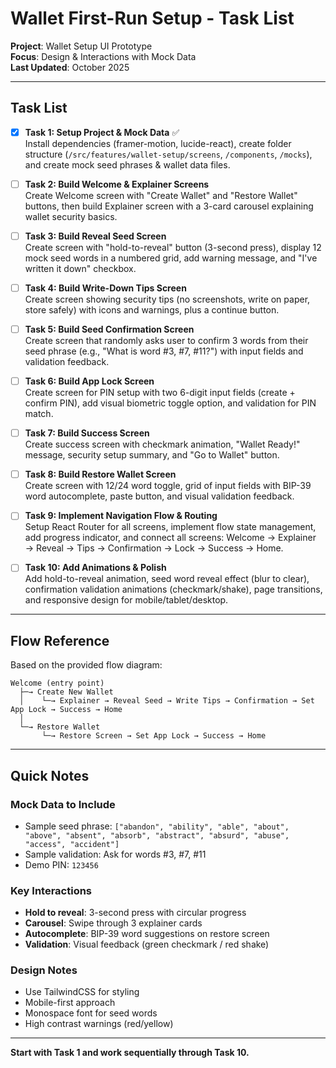 # Wallet First-Run Setup - Task List

**Project**: Wallet Setup UI Prototype  
**Focus**: Design & Interactions with Mock Data  
**Last Updated**: October 2025

---

## Task List

- [x] **Task 1: Setup Project & Mock Data** ✅  
  Install dependencies (framer-motion, lucide-react), create folder structure (`/src/features/wallet-setup/screens`, `/components`, `/mocks`), and create mock seed phrases & wallet data files.

- [ ] **Task 2: Build Welcome & Explainer Screens**  
  Create Welcome screen with "Create Wallet" and "Restore Wallet" buttons, then build Explainer screen with a 3-card carousel explaining wallet security basics.

- [ ] **Task 3: Build Reveal Seed Screen**  
  Create screen with "hold-to-reveal" button (3-second press), display 12 mock seed words in a numbered grid, add warning message, and "I've written it down" checkbox.

- [ ] **Task 4: Build Write-Down Tips Screen**  
  Create screen showing security tips (no screenshots, write on paper, store safely) with icons and warnings, plus a continue button.

- [ ] **Task 5: Build Seed Confirmation Screen**  
  Create screen that randomly asks user to confirm 3 words from their seed phrase (e.g., "What is word #3, #7, #11?") with input fields and validation feedback.

- [ ] **Task 6: Build App Lock Screen**  
  Create screen for PIN setup with two 6-digit input fields (create + confirm PIN), add visual biometric toggle option, and validation for PIN match.

- [ ] **Task 7: Build Success Screen**  
  Create success screen with checkmark animation, "Wallet Ready!" message, security setup summary, and "Go to Wallet" button.

- [ ] **Task 8: Build Restore Wallet Screen**  
  Create screen with 12/24 word toggle, grid of input fields with BIP-39 word autocomplete, paste button, and visual validation feedback.

- [ ] **Task 9: Implement Navigation Flow & Routing**  
  Setup React Router for all screens, implement flow state management, add progress indicator, and connect all screens: Welcome → Explainer → Reveal → Tips → Confirmation → Lock → Success → Home.

- [ ] **Task 10: Add Animations & Polish**  
  Add hold-to-reveal animation, seed word reveal effect (blur to clear), confirmation validation animations (checkmark/shake), page transitions, and responsive design for mobile/tablet/desktop.

---

## Flow Reference

Based on the provided flow diagram:

```
Welcome (entry point)
  ├─→ Create New Wallet
  │    └─→ Explainer → Reveal Seed → Write Tips → Confirmation → Set App Lock → Success → Home
  │
  └─→ Restore Wallet
       └─→ Restore Screen → Set App Lock → Success → Home
```

---

## Quick Notes

### Mock Data to Include
- Sample seed phrase: `["abandon", "ability", "able", "about", "above", "absent", "absorb", "abstract", "absurd", "abuse", "access", "accident"]`
- Sample validation: Ask for words #3, #7, #11
- Demo PIN: `123456`

### Key Interactions
- **Hold to reveal**: 3-second press with circular progress
- **Carousel**: Swipe through 3 explainer cards
- **Autocomplete**: BIP-39 word suggestions on restore screen
- **Validation**: Visual feedback (green checkmark / red shake)

### Design Notes
- Use TailwindCSS for styling
- Mobile-first approach
- Monospace font for seed words
- High contrast warnings (red/yellow)

---

**Start with Task 1 and work sequentially through Task 10.**
